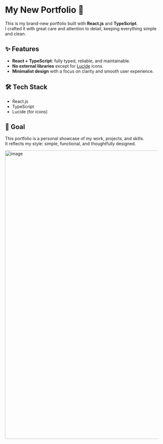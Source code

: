 # My New Portfolio 🚀

This is my brand-new portfolio built with **React.js** and **TypeScript**.  
I crafted it with great care and attention to detail, keeping everything simple and clean.

## ✨ Features
- **React + TypeScript**: fully typed, reliable, and maintainable.  
- **No external libraries** except for [Lucide](https://lucide.dev/) icons.  
- **Minimalist design** with a focus on clarity and smooth user experience.  

## 🛠️ Tech Stack
- React.js  
- TypeScript  
- Lucide (for icons)  

## 📌 Goal
This portfolio is a personal showcase of my work, projects, and skills.  
It reflects my style: simple, functional, and thoughtfully designed.  

<img width="1913" height="948" alt="image" src="https://github.com/user-attachments/assets/7dc8a4d2-26e2-46a2-8da2-a2972db37469" />
